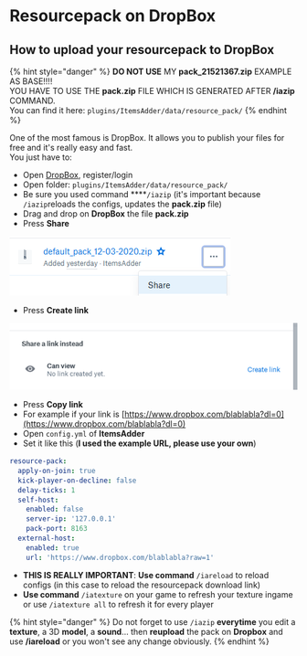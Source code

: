 # Resourcepack on DropBox

## How to upload your resourcepack to DropBox

{% hint style="danger" %}
**DO NOT USE** MY **pack\_21521367.zip** EXAMPLE AS BASE!!!!  
YOU HAVE TO USE THE **pack.zip** FILE WHICH IS GENERATED AFTER **/iazip** COMMAND.  
You can find it here: `plugins/ItemsAdder/data/resource_pack/`
{% endhint %}

One of the most famous is DropBox. It allows you to publish your files for free and it's really easy and fast.  
You just have to:

* Open [DropBox](https://dropbox.com/), register/login
* Open folder: `plugins/ItemsAdder/data/resource_pack/`
* Be sure you used command ****`/iazip` \(it's important because `/iazip`reloads the configs, updates the **pack.zip** file\)
* Drag and drop on **DropBox** the file **pack.zip**
* Press **Share**

![](../../.gitbook/assets/image%20%287%29.png)

* Press **Create link**

![](../../.gitbook/assets/image%20%282%29.png)

* Press **Copy link**
* For example if your link is [https://www.dropbox.com/blablabla?dl=0](https://www.dropbox.com/blablabla?dl=0) 
* Open `config.yml` of **ItemsAdder**
* Set it like this \(**I used the example URL, please use your own**\)

```yaml
resource-pack:
  apply-on-join: true
  kick-player-on-decline: false
  delay-ticks: 1
  self-host:
    enabled: false
    server-ip: '127.0.0.1'
    pack-port: 8163
  external-host:
    enabled: true
    url: 'https://www.dropbox.com/blablabla?raw=1'
```

* **THIS IS REALLY IMPORTANT**: **Use command** `/iareload` to reload configs \(in this case to reload the resourcepack download link\)
* **Use command** `/iatexture` on your game to refresh your texture ingame or use `/iatexture all` to refresh it for every player

{% hint style="danger" %}
Do not forget to use `/iazip` **everytime** you edit a **texture**, a 3D **model**, a **sound**... then **reupload** the pack on **Dropbox** and use **/iareload** or you won't see any change obviously.
{% endhint %}

